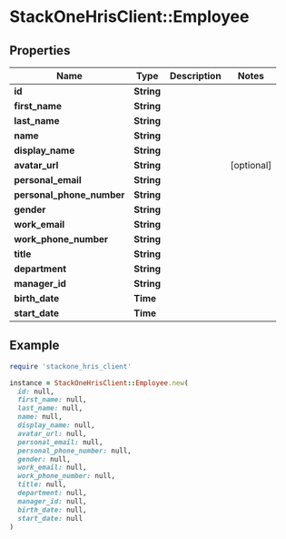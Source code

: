 # StackOneHrisClient::Employee

## Properties

| Name | Type | Description | Notes |
| ---- | ---- | ----------- | ----- |
| **id** | **String** |  |  |
| **first_name** | **String** |  |  |
| **last_name** | **String** |  |  |
| **name** | **String** |  |  |
| **display_name** | **String** |  |  |
| **avatar_url** | **String** |  | [optional] |
| **personal_email** | **String** |  |  |
| **personal_phone_number** | **String** |  |  |
| **gender** | **String** |  |  |
| **work_email** | **String** |  |  |
| **work_phone_number** | **String** |  |  |
| **title** | **String** |  |  |
| **department** | **String** |  |  |
| **manager_id** | **String** |  |  |
| **birth_date** | **Time** |  |  |
| **start_date** | **Time** |  |  |

## Example

```ruby
require 'stackone_hris_client'

instance = StackOneHrisClient::Employee.new(
  id: null,
  first_name: null,
  last_name: null,
  name: null,
  display_name: null,
  avatar_url: null,
  personal_email: null,
  personal_phone_number: null,
  gender: null,
  work_email: null,
  work_phone_number: null,
  title: null,
  department: null,
  manager_id: null,
  birth_date: null,
  start_date: null
)
```


